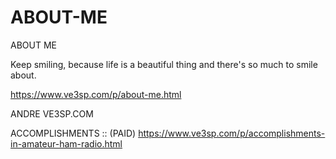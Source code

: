 # ABOUT-ME
ABOUT ME

Keep smiling, because life is a beautiful thing and there's so much to smile about.

https://www.ve3sp.com/p/about-me.html

ANDRE VE3SP.COM


ACCOMPLISHMENTS ::   (PAID)
https://www.ve3sp.com/p/accomplishments-in-amateur-ham-radio.html



